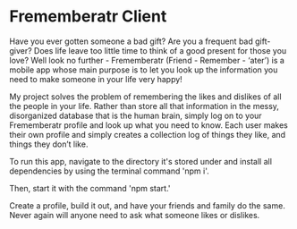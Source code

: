 # Frememberatr Client

Have you ever gotten someone a bad gift? Are you a frequent bad gift-giver? Does life leave
too little time to think of a good present for those you love? Well look no further -
Frememberatr (Friend - Remember - ‘ater’) is a mobile app whose main purpose is to let you
look up the information you need to make someone in your life very happy!

My project solves the problem of remembering the likes and dislikes of all the people in
your life. Rather than store all that information in the messy, disorganized database that is the
human brain, simply log on to your Frememberatr profile and look up what you need to know.
Each user makes their own profile and simply creates a collection log of things they like, and
things they don’t like.

To run this app, navigate to the directory it's stored under and install all dependencies by using the terminal command 'npm i'.

Then, start it with the command 'npm start.'

Create a profile, build it out, and have your friends and family do the same. Never again will anyone need to ask what someone likes or dislikes.
